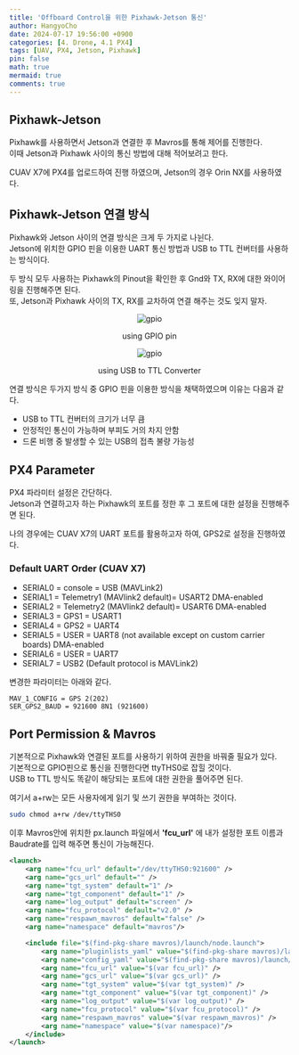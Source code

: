 ```yaml
---
title: 'Offboard Control을 위한 Pixhawk-Jetson 통신'
author: HangyoCho
date: 2024-07-17 19:56:00 +0900
categories: [4. Drone, 4.1 PX4]
tags: [UAV, PX4, Jetson, Pixhawk]
pin: false
math: true
mermaid: true
comments: true
---
```


## Pixhawk-Jetson
Pixhawk를 사용하면서 Jetson과 연결한 후 Mavros를 통해 제어를 진행한다.  
이때 Jetson과 Pixhawk 사이의 통신 방법에 대해 적어보려고 한다.

CUAV X7에 PX4를 업로드하여 진행 하였으며, Jetson의 경우 Orin NX를 사용하였다.

## Pixhawk-Jetson 연결 방식
Pixhawk와 Jetson 사이의 연결 방식은 크게 두 가지로 나뉜다.  
Jetson에 위치한 GPIO 핀을 이용한 UART 통신 방법과 USB to TTL 컨버터를 사용하는 방식이다.  

두 방식 모두 사용하는 Pixhawk의 Pinout을 확인한 후 Gnd와 TX, RX에 대한 와이어링을 진행해주면 된다.  
또, Jetson과 Pixhawk 사이의 TX, RX를 교차하여 연결 해주는 것도 잊지 말자.

<div style="text-align: center;">
  <img src="https://img1.daumcdn.net/thumb/R1280x0/?scode=mtistory2&fname=https%3A%2F%2Fblog.kakaocdn.net%2Fdn%2FcqN2Eg%2FbtrATdDdbq7%2FTczEayQd9pPR6raBSKTm11%2Fimg.jpg" alt="gpio"/>
  <p>using GPIO pin</p>
</div>

<div style="text-align: center;">
  <img src="https://ardupilot.org/dev/_images/ODroid_Pixhawk_Wiring.jpg" alt="gpio"/>
  <p>using USB to TTL Converter</p>
</div>

연결 방식은 두가지 방식 중 GPIO 핀을 이용한 방식을 채택하였으며 이유는 다음과 같다.

- USB to TTL 컨버터의 크기가 너무 큼
- 안정적인 통신이 가능하며 부피도 거의 차지 안함
- 드론 비행 중 발생할 수 있는 USB의 접촉 불량 가능성

## PX4 Parameter
PX4 파라미터 설정은 간단하다.  
Jetson과 연결하고자 하는 Pixhawk의 포트를 정한 후 그 포트에 대한 설정을 진행해주면 된다. 

나의 경우에는 CUAV X7의 UART 포트를 활용하고자 하여, GPS2로 설정을 진행하였다.  

### Default UART Order (CUAV X7)
- SERIAL0 = console = USB (MAVLink2)
- SERIAL1 = Telemetry1 (MAVlink2 default)= USART2 DMA-enabled
- SERIAL2 = Telemetry2 (MAVlink2 default)= USART6 DMA-enabled
- SERIAL3 = GPS1 = USART1
- SERIAL4 = GPS2 = UART4
- SERIAL5 = USER = UART8 (not available except on custom carrier boards) DMA-enabled
- SERIAL6 = USER = UART7
- SERIAL7 = USB2 (Default protocol is MAVLink2) 

변경한 파라미터는 아래와 같다.


```
MAV_1_CONFIG = GPS 2(202)
SER_GPS2_BAUD = 921600 8N1 (921600)
```

## Port Permission & Mavros
기본적으로 Pixhawk와 연결된 포트를 사용하기 위하여 권한을 바꿔줄 필요가 있다.  
기본적으로 GPIO핀으로 통신을 진행한다면 ttyTHS0로 잡힐 것이다.  
USB to TTL 방식도 똑같이 해당되는 포트에 대한 권한을 풀어주면 된다.  

여기서 a+rw는 모든 사용자에게 읽기 및 쓰기 권한을 부여하는 것이다.


```Bash
sudo chmod a+rw /dev/ttyTHS0
```

  
이후 Mavros안에 위치한 px.launch 파일에서 **'fcu_url'** 에 내가 설정한 포트 이름과 Baudrate를 입력 해주면 통신이 가능해진다.


```XML
<launch>
	<arg name="fcu_url" default="/dev/ttyTHS0:921600" />
	<arg name="gcs_url" default="" />
	<arg name="tgt_system" default="1" />
	<arg name="tgt_component" default="1" />
	<arg name="log_output" default="screen" />
	<arg name="fcu_protocol" default="v2.0" />
	<arg name="respawn_mavros" default="false" />
	<arg name="namespace" default="mavros"/>

	<include file="$(find-pkg-share mavros)/launch/node.launch">
		<arg name="pluginlists_yaml" value="$(find-pkg-share mavros)/launch/px4_pluginlists.yaml" />
		<arg name="config_yaml" value="$(find-pkg-share mavros)/launch/px4_config.yaml" />
		<arg name="fcu_url" value="$(var fcu_url)" />
		<arg name="gcs_url" value="$(var gcs_url)" />
		<arg name="tgt_system" value="$(var tgt_system)" />
		<arg name="tgt_component" value="$(var tgt_component)" />
		<arg name="log_output" value="$(var log_output)" />
		<arg name="fcu_protocol" value="$(var fcu_protocol)" />
		<arg name="respawn_mavros" value="$(var respawn_mavros)" />
		<arg name="namespace" value="$(var namespace)"/>
	</include>
</launch>
```
